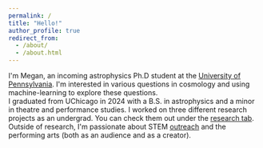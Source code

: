 ```yaml
---
permalink: /
title: "Hello!"
author_profile: true
redirect_from: 
  - /about/
  - /about.html
---
```


I'm Megan, an incoming astrophysics Ph.D student at the [University of Pennsylvania](https://www.physics.upenn.edu/). I'm interested in various questions in cosmology and using machine-learning to explore these questions.\
I graduated from UChicago in 2024 with a B.S. in astrophysics and a minor in theatre and performance studies. I worked on three different research projects as an undergrad. You can check them out under the [research tab](https://meganzyf.github.io/research).\
Outside of research, I'm passionate about STEM [outreach](https://meganzyf.github.io/outreach) and the performing arts (both as an audience and as a creator). 

